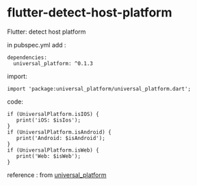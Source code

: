 # flutter-detect-host-platform
Flutter: detect host platform


in pubspec.yml add :
```
dependencies:
  universal_platform: ^0.1.3
```

import: 
```
import 'package:universal_platform/universal_platform.dart';
```

code:
```
if (UniversalPlatform.isIOS) {
   print('iOS: $isIos');
}
if (UniversalPlatform.isAndroid) {
   print('Android: $isAndroid');
}
if (UniversalPlatform.isWeb) {
   print('Web: $isWeb');
}

```

reference : from [universal_platform](https://pub.dev/packages/universal_platform)
